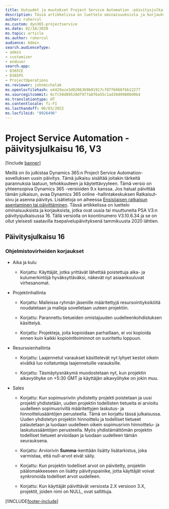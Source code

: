 ```yaml
---
title: Uutuudet ja muutokset Project Service Automation -päivitysjulkaisussa 16, V3
description: Tässä artikkelissa on luettelo ominaisuuksista ja korjauksista Project Service Automationin päivitysjulkaisussa 16, V3.
author: ruhercul
ms.custom: dyn365-projectservice
ms.date: 02/18/2020
ms.topic: article
ms.author: ruhercul
audience: Admin
search.audienceType:
- admin
- customizer
- enduser
search.app:
- D365CE
- D365PS
- ProjectOperations
ms.reviewer: johnmichalak
ms.openlocfilehash: e4429ace3d8206369b91917cf87f6968fbb12277
ms.sourcegitcommit: 6cfc50d89528df977a8f6a55c1ad39d99800d9b4
ms.translationtype: HT
ms.contentlocale: fi-FI
ms.lasthandoff: 06/03/2022
ms.locfileid: "8926496"
---
```

# <a name="project-service-automation-update-release-16-v3"></a>Project Service Automation -päivitysjulkaisu 16, V3

[!include [banner](../includes/psa-now-project-operations.md)]

Meillä on ilo julkistaa Dynamics 365:n Project Service Automation-sovelluksen uusin päivitys. Tämä julkaisu sisältää joitakin tärkeitä parannuksia laatuun, tehokkuuteen ja käytettävyyteen.  Tämä versio on yhteensopiva Dynamics 365 -versioiden 9.x kanssa. Jos haluat päivittää tämän julkaisun, avaa Dynamics 365 online -hallintakeskuksen Ratkaisut-sivu ja asenna päivitys. Lisätietoja on aiheessa [Ensisijaisen ratkaisun asentaminen tai päivittäminen](/dynamics365/project-service/upgrade-psa-home-page).
Tässä artikkelissa on luettelo ominaisuuksista ja korjauksista, jotka ovat uusia tai muuttuneita PSA V3:n päivitysjulkaisussa 16. Tällä versiolla on koontinumero V3.10.6.34 ja se on ollut yleisesti saatavilla itsepalvelupäivityksenä tammikuusta 2020 lähtien.


## <a name="update-release-16"></a>Päivitysjulkaisu 16

### <a name="bug-fixes"></a>Ohjelmistovirheiden korjaukset

-   Aika ja kulu

    -   Korjattu: Käyttäjät, jotka yrittävät lähettää poistettuja aika- ja kulumerkintöjä hyväksyttäväksi, näkevät nyt asiaankuuluvat virhesanomat.

-   Projektinhallinta

    -   Korjattu: Malleissa ryhmän jäsenille määritettyjä resursointiyksiköitä noudatetaan ja malleja sovelletaan uuteen projektiin.

    -   Korjattu: Parannettu tietueiden omistajuuden uudelleenkohdistuksen käsittelyä.

    -   Korjattu: Projekteja, joita kopioidaan parhaillaan, ei voi kopioida ennen kuin kaikki kopiointitoiminnot on suoritettu loppuun.

-   Resurssienhallinta

    -   Korjattu: Laajennetut varaukset käsittelevät nyt lyhyet kestot oikein eivätkä luo nollatunteja laajennetuille varauksille.

    -   Korjattu: Täsmäytysnäkymä muodostetaan nyt, kun projektin aikavyöhyke on +5:30 GMT ja käyttäjän aikavyöhyke on jokin muu.

-   Sales

    -   Korjattu: Kun sopimusriviin yhdistetty projekti poistetaan ja uusi projekti yhdistetään, uuden projektin todellisten tietueita ei arvioitu uudelleen sopimusrivillä määritettyjen laskutus- ja hinnoittelusääntöjen perusteella. Tämä on korjattu tässä julkaisussa. Uuden yhdistetyn projektin hinnoittelu ja todelliset tietueet palautetaan ja luodaan uudelleen oikein sopimusrivin hinnoittelu- ja laskutussääntöjen perusteella. Myös yhdistämättömän projektin todelliset tietueet arvioidaan ja luodaan uudelleen tämän seurauksena.

    -   Korjattu: Arviorivin **Summa**-kenttään lisätty lisätarkistus, joka varmistaa, että null-arvot eivät säily.

    -   Korjattu: Kun projektin todelliset arvot on päivitetty, projektin päälomakkeeseen on lisätty päivityspainike, jotta käyttäjät voivat synkronoida todelliset arvot uudelleen.

    -   Korjattu: Kun käyttäjät päivittävät versiosta 2.X versioon 3.X, projektit, joiden nimi on NULL, ovat sallittuja.



[!INCLUDE[footer-include](../includes/footer-banner.md)]
